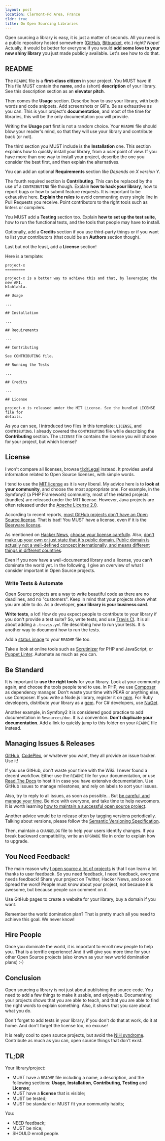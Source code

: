 ```yaml
---
layout: post
location: Clermont-Fd Area, France
tldr: true
title: On Open Sourcing Libraries
---
```


Open sourcing a library is easy, it is just a matter of seconds. All you need is
a public repository hosted somewhere ([GitHub](https://github.com/),
[Bitbucket](https://bitbucket.org/), etc.) right? _Nope!_ Actually, it would be
better for everyone if you would **add some love to your new shiny library** you
just made publicly available. Let's see how to do that.


## README

The `README` file is a **first-class citizen** in your project. You MUST have
it! This file MUST contain the **name**, and a (short) **description** of your
library. See this description section as an **elevator pitch**.

Then comes the **Usage** section. Describe how to use your library, with both
words and code snippets. Add screenshots or GIFs. Be as exhaustive as you can.
This is your project's **documentation**, and most of the time for libraries,
this will be the only documentation you will provide.

Writing the **Usage** part first is not a random choice. Your `README` file
should blow your reader's mind, so that they will use your library and
contribute back (or not).

The third section you MUST include is the **Installation** one. This section
explains how to quickly install your library, from a _user_ point of view. If
you have more than one way to install your project, describe the one you
consider the best first, and then explain the alternatives.

You can add an optional **Requirements** section like _Depends on X version Y_.

The fourth required section is **Contributing**. This can be replaced by the use
of a `CONTRIBUTING` file though. Explain **how to hack your library**, how to
report bugs or how to submit feature requests. It is important to be exhaustive
here.
**Explain the rules** to avoid commenting every single line in Pull Requests you
receive. Point contributors to the right tools such as linters or compilers.

You MUST add a **Testing** section too. Explain **how to set up the test suite**,
how to run the functional tests, and the tools that people may have to install.

Optionally, add a **Credits** section if you use third-party things or if you
want to list your contributors (that could be an **Authors** section though).

Last but not the least, add a **License** section!

Here is a template:

    project-x
    =========

    project-x is a better way to achieve this and that, by leveraging the new API,
    blablabla.

    ## Usage

    ...

    ## Installation

    ...

    ## Requirements

    ...

    ## Contributing

    See CONTRIBUTING file.

    ## Running the Tests

    ...

    ## Credits

    ...

    ## License

    project-x is released under the MIT License. See the bundled LICENSE file for
    details.

As you can see, I introduced two files in this template: `LICENSE`, and
`CONTRIBUTING`. I already covered the `CONTRIBUTING` file while describing
the **Contributing** section. The `LICENSE` file contains the license you will
choose for your project, but which license?


## License

I won't compare all licenses, browse [tl;drLegal](http://www.tldrlegal.com/)
instead. It provides useful information related to Open Source licenses, with
simple words.

I tend to use the [MIT license](http://www.tldrlegal.com/license/mit-license) as
it is very liberal. My advice here is to **look at your community**, and choose
the most appropriate one. For example, in the Symfony2 (a PHP Framework)
community, most of the related projects (bundles) are released under the MIT
license. However, Java projects are often released under the [Apache License
2.0](http://www.tldrlegal.com/license/apache-license-2.0).

According to recent reports, [most GitHub projects
don't have an Open Source
license](http://www.theregister.co.uk/2013/04/18/github_licensing_study/). That
is bad! You MUST have a license, even if it is the [Beerware
license](http://en.wikipedia.org/wiki/Beerware).

As mentioned on [Hacker News](https://news.ycombinator.com/item?id=5990836),
[choose your license carefully](https://news.ycombinator.com/item?id=5992270).
Also, [don't make up your own or just state that it's public domain. Public domain
is actually not a well-defined concept internationally, and means different things
in different countries](https://news.ycombinator.com/item?id=5992428).

Even if you now have a well-documented library and a license, you can't dominate
the world yet. In the following, I give an overview of what I consider important
in Open Source projects.


### Write Tests & Automate

Open Source projects are a way to write beautiful code as there are no deadlines,
and no "customers". Keep in mind that your projects show what you are able to do.
As a developer, **your library is your business card**.

**Write tests**, a lot! How do you expect people to contribute to your library if
you don't provide a test suite? So, write tests, and use [Travis
CI](https://travis-ci.org/). It is all about adding a `.travis.yml` file
describing how to run your tests. It is another way to document how to run the
tests.

Add a [status image](http://about.travis-ci.org/docs/user/status-images/) to your
`README` file too.

Take a look at online tools such as [Scrutinizer](https://scrutinizer-ci.com) for
PHP and JavaScript, or [Puppet Linter](http://www.puppetlinter.com/). Automate
as much as you can.


## Be Standard

It is important to **use the right tools** for your library. Look at your
community again, and choose the tools people tend to use. In PHP, we use
[Composer](http://getcomposer.org/) as dependency manager. Don't waste your time
with PEAR or anything else, use Composer. If you write a Node.js library,
register it on [npm](https://npmjs.org/). For Ruby developers, distribute your
library as a [gem](http://guides.rubygems.org/make-your-own-gem/). For C#
developers, use [NuGet](http://nuget.org/).

Another example, in Symfony2 it is considered good practice to add documentation
in `Resources/doc`. It is a convention. **Don't duplicate your documentation**.
Add a link to quickly jump to this folder on your `README` file instead.


## Managing Issues & Releases

[GitHub](https://github.com/),
[CodePlex](http://www.codeplex.com/), or whatever you want, they all provide an
issue tracker. Use it!

If you use GitHub, don't waste your time with the Wiki. I never found a decent
workflow. Either use the `README` file for your documentation, or use [Read The
Docs](https://readthedocs.org/) to host it in case you have extensive
documentation. Use GitHub Issues to manage milestones, and rely on labels to
sort your issues.

Also, try to reply to all issues, as soon as possible... But [be
careful, and manage your time](/2013/02/20/burnout/). Be nice with everyone, and
take time to help newcomers. It is worth learning [how to maintain a successful
open source project](https://medium.com/p/aaa2a5437d3a).

Another advice would be to release often by tagging versions periodically.
Talking about versions, please follow the [Semantic Versioning
Specification](http://semver.org/).

Then, maintain a `CHANGELOG` file to help your users identify changes. If you
break backward compatibility, write an `UPGRADE` file in order to explain how
to upgrade.


## You Need Feedback!

The main reason why [I open source a lot of
projects](https://github.com/willdurand?tab=repositories) is that I can learn a
lot thanks to user feedback. So you need feedback, I need feedback, everyone
needs feedback! Share your project on Twitter, Hacker News, and so on. Spread
the word! People must know about your project, not because it is awesome, but
because people can comment on it.

Use GitHub pages to create a website for your library, buy a domain if you want.

Remember the world domination plan? That is pretty much all you need to achieve
this goal. We never know!


## Hire People

Once you dominate the world, it is important to enroll new people to help you.
That is a terrific experience! And it will give you more time for your other
Open Source projects (also known as your new world domination plans) :-)


## Conclusion

Open sourcing a library is not just about publishing the source code. You need
to add a few things to make it usable, and enjoyable. Documenting your projects
shows that you are able to teach, and that you are able to find the right words
to explain something. Also, it shows that you care about what you do.

Don't forget to add tests in your library, if you don't do that at work, do it
at home. And don't forget the license too, no excuse!

It is really cool to open source projects, but avoid the [NIH
syndrome](http://en.wikipedia.org/wiki/Not_invented_here). Contribute as much as
you can, open source things that don't exist.


## TL;DR

Your library/project:

* MUST have a `README` file including a name, a description, and the following
  sections: **Usage**, **Installation**, **Contributing**, **Testing** and
  **License**;
* MUST have a **license** that is visible;
* MUST be tested;
* MUST be standard or MUST fit your community habits;

You:

* NEED feedback;
* MUST be nice;
* SHOULD enroll people.
